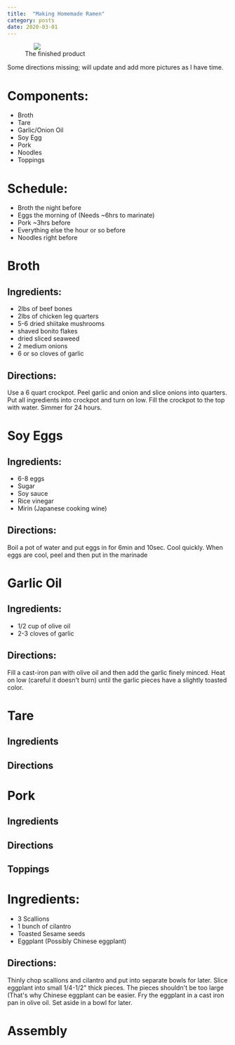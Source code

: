 ```yaml
---
title:  "Making Homemade Ramen"
category: posts
date: 2020-03-01
---
```



<figure>
<img src="{{ site.url }}/assets/images/ramen.jpg" hspace="20">
<figcaption>The finished product</figcaption>
</figure>

Some directions missing; will update and add more pictures as I have time.

# Components:
* Broth
* Tare
* Garlic/Onion Oil
* Soy Egg
* Pork
* Noodles
* Toppings

# Schedule:
* Broth the night before
* Eggs the morning of (Needs ~6hrs to marinate)
* Pork ~3hrs before
* Everything else the hour or so before
* Noodles right before

# Broth
## Ingredients:
* 2lbs of beef bones
* 2lbs of chicken leg quarters
* 5-6 dried shiitake mushrooms
* shaved bonito flakes
* dried sliced seaweed
* 2 medium onions
* 6 or so cloves of garlic

## Directions:
Use a 6 quart crockpot. Peel garlic and onion and slice onions into quarters. Put all ingredients into crockpot and turn on low. Fill the crockpot to the top with water. Simmer for 24 hours.

# Soy Eggs
## Ingredients:
* 6-8 eggs
* Sugar
* Soy sauce
* Rice vinegar
* Mirin (Japanese cooking wine)

## Directions:
Boil a pot of water and put eggs in for 6min and 10sec. Cool quickly. When eggs are cool, peel and then put in the marinade

# Garlic Oil
## Ingredients:
* 1/2 cup of olive oil
* 2-3 cloves of garlic

## Directions:
Fill a cast-iron pan with olive oil and then add the garlic finely minced. Heat on low (careful it doesn't burn) until the garlic pieces have a slightly toasted color.

# Tare
## Ingredients
## Directions

# Pork
## Ingredients
## Directions

## Toppings
# Ingredients:
* 3 Scallions
* 1 bunch of cilantro
* Toasted Sesame seeds
* Eggplant (Possibly Chinese eggplant)

## Directions:
Thinly chop scallions and cilantro and put into separate bowls for later. Slice eggplant into small 1/4-1/2" thick pieces. The pieces shouldn't be too large (That's why Chinese eggplant can be easier. Fry the eggplant in a cast iron pan in olive oil. Set aside in a bowl for later.

# Assembly
